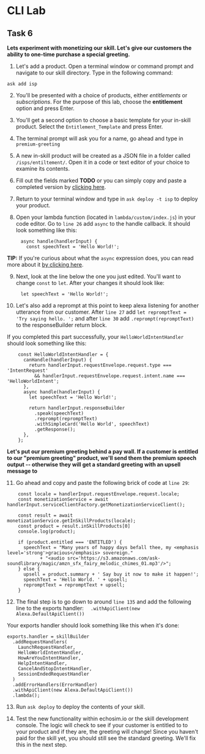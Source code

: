 # CLI Lab
## Task 6

  **Lets experiment with monetizing our skill. Let's give our customers the ability to one-time purchase a special greeting.**

1. Let's add a product. Open a terminal window or command prompt and navigate to our skill directory. Type in the following command:  
  
  ```
ask add isp
```
  
2.  You'll be presented with a choice of products, either *entitlements* or *subscriptions*. For the purpose of this lab, choose the **entitlement** option and press Enter.

3. You'll get a second option to choose a basic template for your in-skill product. Select the `Entitlement_Template` and press Enter.

4. The terminal prompt will ask you for a name, go ahead and type in `premium-greeting`

5.  A new in-skill product will be created as a JSON file in a folder called `/isps/entiltement/`. Open it in a code or text editor of your choice to examine its contents.

6. Fill out the fields marked **TODO** or you can simply copy and paste a completed version by [clicking here](https://github.com/alexa/alexa-cookbook/edit/master/labs/CLI/assets/premium-greetings.json).  

7. Return to your terminal window and type in `ask deploy -t isp` to deploy your product.

8. Open your lambda function (located in `lambda/custom/index.js`) in your code editor. Go to `line 26` add `async` to the handle callback. It should look something like this:   

```
     async handle(handlerInput) {
       const speechText = 'Hello World!';
```

**TIP:** If you're curious about what the `async` expression does, you can read more about it [by clicking here](https://developer.mozilla.org/en-US/docs/Web/JavaScript/Reference/Statements/async_function).

9. Next, look at the line below the one you just edited. You'll want to change `const` to `let`. After your changes it should look like:
```
     let speechText = 'Hello World!';
```

10. Let's also add a reprompt at this point to keep alexa listening for another utterance from our customer. After `line 27` add `let repromptText = 'Try saying hello. ';` and after `line 30` add `.reprompt(repromptText)` to the responseBuilder return block. 

If you completed this part successfully, your `HelloWorldIntentHandler` should look something like this:

```
	const HelloWorldIntentHandler = {
	  canHandle(handlerInput) {
	    return handlerInput.requestEnvelope.request.type === 'IntentRequest'
	      && handlerInput.requestEnvelope.request.intent.name === 'HelloWorldIntent';
	  },
	  async handle(handlerInput) {
	    let speechText = 'Hello World!';
	
	    return handlerInput.responseBuilder
	      .speak(speechText)
	      .reprompt(repromptText)
	      .withSimpleCard('Hello World', speechText)
	      .getResponse();
	  },
	};
```

**Let's put our premium greeting behind a pay wall. If a customer is entitled to our "premium greeting" product, we'll send them the premium speech output -- otherwise they will get a standard greeting with an upsell message to**
	
11. Go ahead and copy and paste the following brick of code at `line 29`:

```
    const locale = handlerInput.requestEnvelope.request.locale;
    const monetizationService = await handlerInput.serviceClientFactory.getMonetizationServiceClient();
  
    const result = await monetizationService.getInSkillProducts(locale);
    const product = result.inSkillProducts[0]
    console.log(product);

    if (product.entitled === 'ENTITLED') {
      speechText = "Many years of happy days befall thee, my <emphasis level='strong'>gracious</emphasis> sovereign." 
      		+ "<audio src='https://s3.amazonaws.com/ask-soundlibrary/magic/amzn_sfx_fairy_melodic_chimes_01.mp3'/>";
    } else {
      upsell = product.summary + ' Say buy it now to make it happen!';
      speechText = 'Hello World. ' + upsell;
      repromptText = repromptText + upsell;
    }
```
	
12. The final step is to go down to around `line 135` and add the following line to the exports handler:
`  .withApiClient(new Alexa.DefaultApiClient())`

Your exports handler should look something like this when it's done:
```
exports.handler = skillBuilder
  .addRequestHandlers(
    LaunchRequestHandler,
    HelloWorldIntentHandler,
    HowAreYouIntentHandler,
    HelpIntentHandler,
    CancelAndStopIntentHandler,
    SessionEndedRequestHandler
  )
  .addErrorHandlers(ErrorHandler)
  .withApiClient(new Alexa.DefaultApiClient())
  .lambda();
```

13. Run `ask deploy` to deploy the contents of your skill. 

14. Test the new functionality within echosim.io or the skill development console. The logic will check to see if your customer is entitled to to your product and if they are, the greeting will change! Since you haven't paid for the skill yet, you should still see the standard greeting. We'll fix this in the next step.

